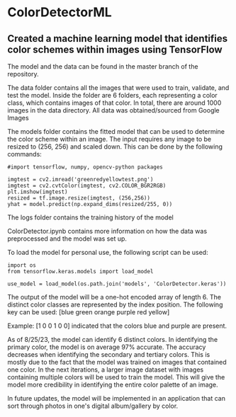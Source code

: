 # ColorDetectorML
## Created a machine learning model that identifies color schemes within images using TensorFlow

The model and the data can be found in the master branch of the repository.

The data folder contains all the images that were used to train, validate, and test the model. Inside the folder are 6 folders, each representing a color class, which contains images of that color. In total, there are around 1000 images in the data directory. All data was obtained/sourced from Google Images

The models folder contains the fitted model that can be used to determine the color scheme within an image. The input requires any image to be resized to (256, 256) and scaled down. This can be done by the following commands:

```
#import tensorflow, numpy, opencv-python packages

imgtest = cv2.imread('greenredyellowtest.png')
imgtest = cv2.cvtColor(imgtest, cv2.COLOR_BGR2RGB)
plt.imshow(imgtest)
resized = tf.image.resize(imgtest, (256,256))
yhat = model.predict(np.expand_dims(resized/255, 0))
```
The logs folder contains the training history of the model

ColorDetector.ipynb contains more information on how the data was preprocessed and the model was set up.

To load the model for personal use, the following script can be used:

```
import os
from tensorflow.keras.models import load_model

use_model = load_model(os.path.join('models', 'ColorDetector.keras'))
```

The output of the model will be a one-hot encoded array of length 6. The distinct color classes are represented by the index position. The following key can be used: \[blue green orange purple red yellow] 

Example: \[1 0 0 1 0 0] indicated that the colors blue and purple are present.

As of 8/25/23, the model can identify 6 distinct colors. In identifying the primary color, the model is on average 97% accurate. The accuracy decreases when identifying the secondary and tertiary colors. This is mostly due to the fact that the model was trained on images that contained one color. In the next iterations, a larger image dataset with images containing multiple colors will be used to train the model. This will give the model more credibility in identifying the entire color palette of an image.

In future updates, the model will be implemented in an application that can sort through photos in one's digital album/gallery by color. 






